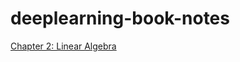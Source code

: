 # deeplearning-book-notes

[Chapter 2: Linear Algebra](https://uclaacmai/github.io/deeplearning-book-notes/Ch2-Linear-Algebra) 
